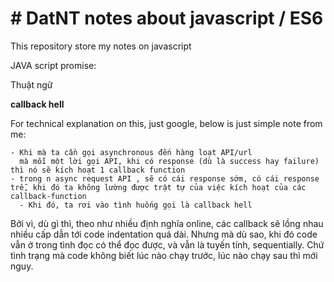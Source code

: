 # # DatNT notes about javascript / ES6

This repository store my notes on javascript

JAVA script promise:

Thuật ngữ

**callback hell**

For technical explanation on this, just google, below is just simple note from me:
 
    - Khi mà ta cần gọi asynchronous đến hàng loạt API/url
      mà mỗi một lời gọi API, khi có response (dù là success hay failure) thì nó sẽ kích hoạt 1 callback function
    - trong n async request API , sẽ có cái response sớm, có cái response trễ, khi đó ta không lường được trật tự của việc kích hoạt của các callback-function
      - Khi đó, ta rơi vào tình huống gọi là callback hell

Bởi vì, dù gì thì, theo như nhiều định nghĩa online, các callback sẽ lồng nhau nhiều cấp dẫn tới code indentation quá dài. Nhưng mà dù sao, khi đó code vẫn ở trong tình đọc có thể đọc được, và vẫn là tuyến tính, sequentially. Chứ tình trạng mà code không biết lúc nào chạy trước, lúc nào chạy sau thì mới nguy.

